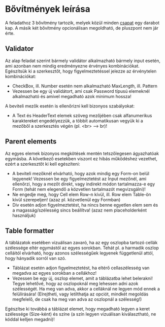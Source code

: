 # Bővítmények leírása

A feladathoz 3 bővítmény tartozik, melyek közül minden [csapat](ExtensionsTable.md) egy darabot kap. A másik két bővítmény opcionálisan megoldható, de pluszpont nem jár érte. 

## Validator 

Az alap feladat szerint bármely validátor alkalmazható bármely input esetén, ami azonban nem mindig eredményezne érvényes kombinációkat. Egészítsük ki a szerkesztőt, hogy figyelmeztetéssel jelezze az érvénytelen kombinációkat:

 * CheckBox, ill. Number esetén nem alkalmazható MaxLength, ill. Pattern
 * Vezessen be egy új validátort, ami csak Password típusú elemeknél alkalmazható és amivel megadható azok minimum hossza!

A beviteli mezők esetén is ellenőrizni kell bizonyos szabályokat:

 * A Text és HeaderText elemek szöveg mezőjében csak alfanumerikus karaktereket engedélyezzük, a többit automatikusan vegyük ki a mezőből a szerkesztés végén (pl. &lt;br&gt; --> br)!
 
## Parent elements

Az egyes elemek bizonyos megkötések mentén tetszőlegesen ágyazhatóak egymásba. A következő esetekben viszont ez hibás működéshez vezethet, ezért a szerkesztőt ki kell egészíteni:

* A beviteli mezőknél elvárható, hogy azok mindig egy Form-on belül legyenek! Vezessen be egy figyelmeztetést az Input mezőnél, ami ellenőrzi, hogy a mezőt direkt, vagy indirekt módon tartalmazza-e egy Form (tehát nem elegendő a közvetlen tartalmazót megvizsgálni)!
* Ne engedje meg, hogy Cell elem Row-n kívül, ill. Row elem Table-ön kívül szerepeljen! (azaz pl. közvetlenül egy Formban)
* Div esetén adjon figyelmeztetést, ha nincs benne egyetlen elem sem és a magasság/szélesség sincs beállítva! (azaz nem placeholderként használjuk)

## Table formatter

A táblázatok esetében vizuálisan zavaró, ha az egy oszlopba tartozó cellák szélessége eltér egymástól az egyes sorokban. Tehát pl. a harmadik oszlop celláitól elvárható, hogy azonos szélességűek legyenek függetlenül attól, hogy hányadik sorról van szó.

* Táblázat esetén adjon figyelmeztetést, ha eltérő cellaszélesség van megadva az egyes sorokban a cellákhoz!
* Vezessen be egy új, oszlop elemet, amit a táblázatba lehet belerakni! Tegye lehetővé, hogy az oszlopoknál meg lehessen adni azok szélességét. Ha meg van adva, akkor a celláknál ne legyen mód ennek a felülírására! (Elrejtheti, vagy letilthatja az opciót, mindkét megoldás megfelelő, de csak ha meg van adva az oszlopnál a szélesség!)

Egészítse ki továbbá a táblázat elemet, hogy megadható legyen a keret szélessége (Size-ként) és színe (a szín legyen vizuálisan kiválasztható, ne kóddal kelljen megadni)!
